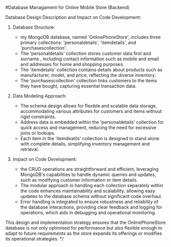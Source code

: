 
#Database Managament for Online Mobile Store (Backend)

Database Design Description and Impact on Code Development:

1. Database Structure:
   - my MongoDB database, named 'OnlinePhoneStore', includes three primary collections: 'personaldetails', 'itemdetails', and 'purchasescollection'.
   - The 'personaldetails' collection stores customer data first and surname , including contact information such as mobile and email and addresses for home and shopping purposes.
   - The 'itemdetails' collection contains details about products such as manufacturer, model, and price, reflecting the diverse inventory.
   - The 'purchasescollection' collection links customers to the items they have bought, capturing essential transaction data.

2. Data Modeling Approach:
   - The schema design allows for flexible and scalable data storage, accommodating various attributes for customers and items without rigid constraints.
   - Address data is embedded within the 'personaldetails' collection for quick access and management, reducing the need for excessive joins or lookups.
   - Each item in the 'itemdeatils' collection is designed to stand alone with complete details, simplifying inventory management and retrieval.

3. Impact on Code Development:
   - the  CRUD operations are straightforward and efficient, leveraging MongoDB's capabilities to handle dynamic queries and updates, such as modifying customer information or item details.
   - The modular approach in handling each collection separately within the code enhances maintainability and scalability, allowing easy updates to the database schema without significant code overhaul.
   - Error handling is integrated to ensure robustness and reliability of the database interactions, providing clear feedback and logging for operations, which aids in debugging and operational monitoring.

This design and implementation strategy ensures that the OnlinePhoneStore database is not only optimised for performance but also flexible enough to adapt to future requirements as the store expands its offerings or modifies its operational strategies.
*/
